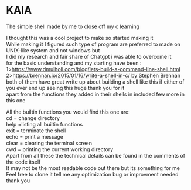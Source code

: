 # KAIA
The simple shell made by me to close off my c learning 

I thought this was a cool project to make so started making it 
<br>
While making it  I figured such type of program are preferred to made on UNIX-like system and not windows but
<br>
I did my research and fair share of Chatgpt i was able to overcome it 
<br>
for the basic understanding and my starting have been : <br>
1>https://www.dmulholl.com/blog/lets-build-a-command-line-shell.html <br>
2>https://brennan.io/2015/01/16/write-a-shell-in-c/ by Stephen Brennan <br>
both of them have great write up about building a shell like this if either of you ever end up seeing this huge thank you for it <br>
apart from the functions they added in their shells in included few more in this one <br>

All the builtin functions you would find this one are:<br>
    cd = change directory <br>
    help =listing all builtin functions <br>
    exit = terminate the shell<br>
    echo = print a message <br>
    clear = clearing the terminal screen<br>
    cwd = printing the current working directory <br>
Apart from all these the technical details can be found in the comments of the code itself <br>
It may not be the most readable code out there but its something for me <br>
Feel free to clone it tell me any optimization bug or improvment needed <br>
thank you     
    